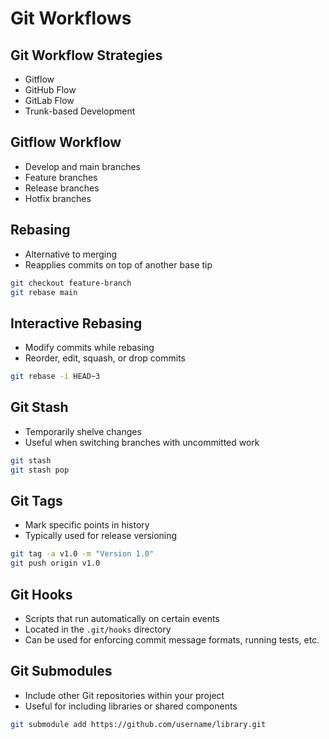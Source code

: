 Git Workflows
=============

## Git Workflow Strategies

- Gitflow
- GitHub Flow
- GitLab Flow
- Trunk-based Development

## Gitflow Workflow

- Develop and main branches
- Feature branches
- Release branches
- Hotfix branches

## Rebasing

- Alternative to merging
- Reapplies commits on top of another base tip

```bash
git checkout feature-branch
git rebase main
```

## Interactive Rebasing

- Modify commits while rebasing
- Reorder, edit, squash, or drop commits

```bash
git rebase -i HEAD~3
```

## Git Stash

- Temporarily shelve changes
- Useful when switching branches with uncommitted work

```bash
git stash
git stash pop
```

## Git Tags

- Mark specific points in history
- Typically used for release versioning

```bash
git tag -a v1.0 -m "Version 1.0"
git push origin v1.0
```

## Git Hooks

- Scripts that run automatically on certain events
- Located in the `.git/hooks` directory
- Can be used for enforcing commit message formats, running tests, etc.

## Git Submodules

- Include other Git repositories within your project
- Useful for including libraries or shared components

```bash
git submodule add https://github.com/username/library.git
```
